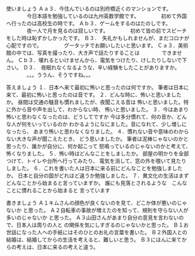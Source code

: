 

使いましょう
Ａａ３．今住んでいるのは別府橋近くのマンションです。
　　　　今日本語を勉強しているのは九州英数学館です。
　　　　初めて外国へ行ったのは高校生の時です。
Ａｂ３．ゲームをするのはたのしです。
　　　　夜一人で月を見るのは寂しいです。
　　　　初めて皆の前でスピーチをした時は恥ずかしかったです。
Ｂ３．　失礼かもしれませんが、まだコロナが心配ですので。
　　　　グータッチでお願いしたいと思います。
Ｃａ３．美術館の中では、写真を撮ったり、大き声で話たりすることは
　　　　できません。
Ｃｂ３．壊れるといけませんから、電気をつけたり、けしたりしないで下さい。
Ｄ３．　夜眠れなくなるような、辛い経験をしたことがありますか。
　　　　。。。ううん、そうですね。。。

答えましょう
１．日本へ来て最初に怖いと思ったのは何ですか。
筆者は日本に来て、最初に怖いと思ったのは音です。
２．どんな時に、怖いと思いましたか。
昼間は交通の騒音も慣れましたが、夜聞こえる音は
怖いと思いました。特に外から音や声を出して、わからない時、
怖いと思いました。
３．今はあまり怖いと思わなくなったのは、どうしてですか
今は多分慣れて、何の音か、どんな人が何をいっているのか
わかるようになにました。音になれて、少し増しになったら、
あまり怖いと思わなくなりました。
４．慣れない音や意味のわからない大きな声が聞こえたとき、
どう思いましたか。
筆者は泥棒じゃないのかと思ったり、誰かが自分に、何か起こって
怒鳴っているのじゃないのかと考えて、怖くなりました。
５．怖い時はどんなことをしましたか。
部屋の明かりを全部つけて、トイレや台所へ行ってみたり、
電気を消して、窓の外を覗いて見たりしました。
６．これを書いた人は日本に来る前にどんなことを勉強しましたか。
日本と自分の国がどれほど違うか勉強しました。
７．異文化の生活はまずどんなことから始まると言っていますか。
誰にも見落とされるような　こんなことに慣れることから始まると
言っています

書きましょう
Ａ１キムさんの顔色が良くないのを見て、どこか体が悪いのじゃないか
と思った。
Ａ２自転車の事故が増えたのを知って、規則を守らない人が多いのじゃないか
と思った。
Ａ３山田さんがあまり自分の意見を言わないので、日本人は周りの人と
の関係を気にしすぎるのじゃないかと思った。
Ｂ１お世話になった人への手紙にはそのひとのお礼の言葉を書いた。
Ｂ２外国人との結婚は、結婚してからの生活を考えると、難しいと思う。
Ｂ３にほんに来てからの考えは、日本に来るの考えと違う。
